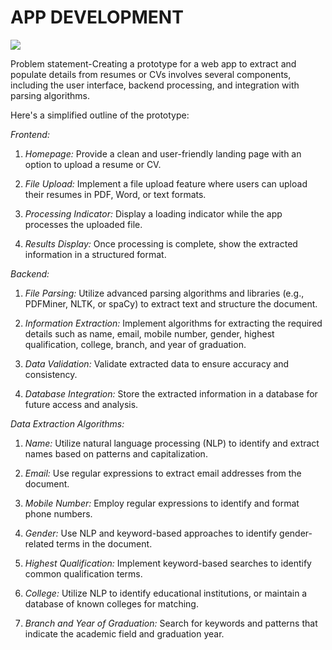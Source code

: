 # APP DEVELOPMENT
<img src="https://github.com/AnjanaS2004/app-development
images.app.goo.gl/Naq1uxrrCNxEDJ3f8.png">

Problem statement-Creating a prototype for a web app to extract and populate details from resumes or CVs involves several components, including the user interface, backend processing, and integration with parsing algorithms.


Here's a simplified outline of the prototype:

*Frontend:*

1. *Homepage:* Provide a clean and user-friendly landing page with an option to upload a resume or CV.

2. *File Upload:* Implement a file upload feature where users can upload their resumes in PDF, Word, or text formats.

3. *Processing Indicator:* Display a loading indicator while the app processes the uploaded file.

4. *Results Display:* Once processing is complete, show the extracted information in a structured format.

*Backend:*

1. *File Parsing:* Utilize advanced parsing algorithms and libraries (e.g., PDFMiner, NLTK, or spaCy) to extract text and structure the document.

2. *Information Extraction:* Implement algorithms for extracting the required details such as name, email, mobile number, gender, highest qualification, college, branch, and year of graduation.

3. *Data Validation:* Validate extracted data to ensure accuracy and consistency.

4. *Database Integration:* Store the extracted information in a database for future access and analysis.

*Data Extraction Algorithms:*

1. *Name:* Utilize natural language processing (NLP) to identify and extract names based on patterns and capitalization.

2. *Email:* Use regular expressions to extract email addresses from the document.

3. *Mobile Number:* Employ regular expressions to identify and format phone numbers.

4. *Gender:* Use NLP and keyword-based approaches to identify gender-related terms in the document.

5. *Highest Qualification:* Implement keyword-based searches to identify common qualification terms.

6. *College:* Utilize NLP to identify educational institutions, or maintain a database of known colleges for matching.

7. *Branch and Year of Graduation:* Search for keywords and patterns that indicate the academic field and graduation year.

